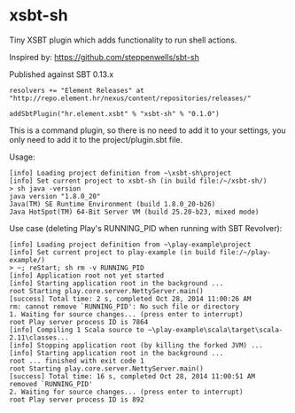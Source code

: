 xsbt-sh
=======

Tiny XSBT plugin which adds functionality to run shell actions.

Inspired by: https://github.com/steppenwells/sbt-sh

Published against SBT 0.13.x

    resolvers += "Element Releases" at "http://repo.element.hr/nexus/content/repositories/releases/"

    addSbtPlugin("hr.element.xsbt" % "xsbt-sh" % "0.1.0")

This is a command plugin, so there is no need to add it to your settings, 
you only need to add it to the project/plugin.sbt file.

Usage:

    [info] Loading project definition from ~\xsbt-sh\project
    [info] Set current project to xsbt-sh (in build file:/~/xsbt-sh/)
    > sh java -version
    java version "1.8.0_20"
    Java(TM) SE Runtime Environment (build 1.8.0_20-b26)
    Java HotSpot(TM) 64-Bit Server VM (build 25.20-b23, mixed mode)
    
Use case (deleting Play's RUNNING_PID when running with SBT Revolver):

    [info] Loading project definition from ~\play-example\project
    [info] Set current project to play-example (in build file:/~/play-example/)
    > ~; reStart; sh rm -v RUNNING_PID
    [info] Application root not yet started
    [info] Starting application root in the background ...
    root Starting play.core.server.NettyServer.main()
    [success] Total time: 2 s, completed Oct 28, 2014 11:00:26 AM
    rm: cannot remove `RUNNING_PID': No such file or directory
    1. Waiting for source changes... (press enter to interrupt)
    root Play server process ID is 7864
    [info] Compiling 1 Scala source to ~\play-example\scala\target\scala-2.11\classes...
    [info] Stopping application root (by killing the forked JVM) ...
    [info] Starting application root in the background ...
    root ... finished with exit code 1
    root Starting play.core.server.NettyServer.main()
    [success] Total time: 16 s, completed Oct 28, 2014 11:00:51 AM
    removed `RUNNING_PID'
    2. Waiting for source changes... (press enter to interrupt)
    root Play server process ID is 892
